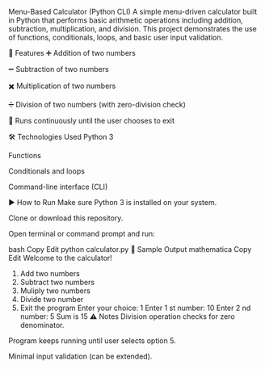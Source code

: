 Menu-Based Calculator (Python CLI)
A simple menu-driven calculator built in Python that performs basic arithmetic operations including addition, subtraction, multiplication, and division. This project demonstrates the use of functions, conditionals, loops, and basic user input validation.

📌 Features
➕ Addition of two numbers

➖ Subtraction of two numbers

✖️ Multiplication of two numbers

➗ Division of two numbers (with zero-division check)

🔁 Runs continuously until the user chooses to exit

🛠️ Technologies Used
Python 3

Functions

Conditionals and loops

Command-line interface (CLI)

▶️ How to Run
Make sure Python 3 is installed on your system.

Clone or download this repository.

Open terminal or command prompt and run:

bash
Copy
Edit
python calculator.py
🧪 Sample Output
mathematica
Copy
Edit
Welcome to the calculator!
1. Add two numbers
2. Subtract two numbers
3. Muliply two numbers
4. Divide two number
5. Exit the program
Enter your choice: 1
Enter 1 st number: 10
Enter 2 nd number: 5
Sum is  15
⚠️ Notes
Division operation checks for zero denominator.

Program keeps running until user selects option 5.

Minimal input validation (can be extended).
